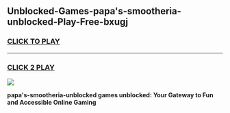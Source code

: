 
## Unblocked-Games-papa's-smootheria-unblocked-Play-Free-bxugj
<h3>
<a href="https://premium76.site?title=papa's-smootheria-unblocked&ref=18A1">CLICK TO PLAY</a></h3>
<hr>

<h3>
<a href="https://premium76.site?title=papa's-smootheria-unblocked&ref=18A1">CLICK 2 PLAY</a>
  
</h3>

<a href="https://premium76.site?title=papa's-smootheria-unblocked&ref=18A1"><img src="https://clearcache.store/games.png"></a>


**papa's-smootheria-unblocked games unblocked: Your Gateway to Fun and Accessible Online Gaming**
